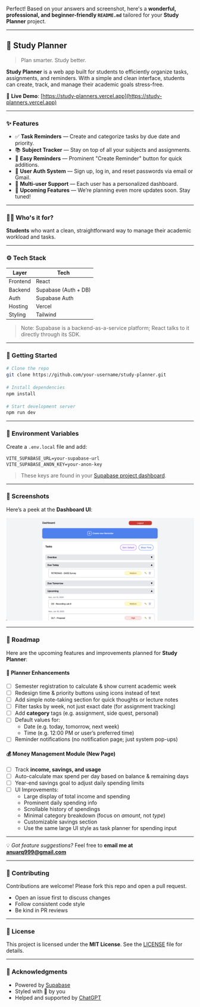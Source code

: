 Perfect! Based on your answers and screenshot, here's a **wonderful, professional, and beginner-friendly `README.md`** tailored for your **Study Planner** project.

---

## 📝 Study Planner

> Plan smarter. Study better.

**Study Planner** is a web app built for students to efficiently organize tasks, assignments, and reminders. With a simple and clean interface, students can create, track, and manage their academic goals stress-free.

🔗 **Live Demo**: [https://study-planners.vercel.app](https://study-planners.vercel.app)

---

### ✨ Features

* ✅ **Task Reminders** — Create and categorize tasks by due date and priority.
* 📚 **Subject Tracker** — Stay on top of all your subjects and assignments.
* 🧠 **Easy Reminders** — Prominent "Create Reminder" button for quick additions.
* 👥 **User Auth System** — Sign up, log in, and reset passwords via email or Gmail.
* 🔐 **Multi-user Support** — Each user has a personalized dashboard.
* 🧪 **Upcoming Features** — We’re planning even more updates soon. Stay tuned!

---

### 🧑‍🎓 Who's it for?

**Students** who want a clean, straightforward way to manage their academic workload and tasks.

---

### ⚙️ Tech Stack

| Layer    | Tech                                |
| -------- | ----------------------------------- |
| Frontend | React                               |
| Backend  | Supabase (Auth + DB)                |
| Auth     | Supabase Auth                       |
| Hosting  | Vercel                              |
| Styling  | Tailwind                            |

> Note: Supabase is a backend-as-a-service platform; React talks to it directly through its SDK.

---

### 🚀 Getting Started

```bash
# Clone the repo
git clone https://github.com/your-username/study-planner.git

# Install dependencies
npm install

# Start development server
npm run dev
```

---

### 🔐 Environment Variables

Create a `.env.local` file and add:

```
VITE_SUPABASE_URL=your-supabase-url
VITE_SUPABASE_ANON_KEY=your-anon-key
```

> These keys are found in your [Supabase project dashboard](https://supabase.com/).

---

### 📸 Screenshots

Here’s a peek at the **Dashboard UI**:

![Study Planner Screenshot](./public/dashboard.png) <!-- You can replace this with the actual image path or hosted URL -->

---

### 📌 Roadmap

Here are the upcoming features and improvements planned for **Study Planner**:

#### 📆 Planner Enhancements

* [ ] Semester registration to calculate & show current academic week
* [ ] Redesign time & priority buttons using icons instead of text
* [ ] Add simple note-taking section for quick thoughts or lecture notes
* [ ] Filter tasks by week, not just exact date (for assignment tracking)
* [ ] Add **category** tags (e.g. assignment, side quest, personal)
* [ ] Default values for:
  * Date (e.g. today, tomorrow, next week)
  * Time (e.g. 12:00 PM or user’s preferred time)
* [ ] Reminder notifications (no notification page; just system pop-ups)

#### 💰 Money Management Module (New Page)

* [ ] Track **income, savings, and usage**
* [ ] Auto-calculate max spend per day based on balance & remaining days
* [ ] Year-end savings goal to adjust daily spending limits
* [ ] UI Improvements:
  * Large display of total income and spending
  * Prominent daily spending info
  * Scrollable history of spendings
  * Minimal category breakdown (focus on *amount*, not *type*)
  * Customizable savings section
  * Use the same large UI style as task planner for spending input

---

💡 *Got feature suggestions?*
Feel free to **email me at [anuarq999@gmail.com](mailto:anuarq999@gmail.com)**

---

### 🤝 Contributing

Contributions are welcome! Please fork this repo and open a pull request.

* Open an issue first to discuss changes
* Follow consistent code style
* Be kind in PR reviews

---

### 📜 License

This project is licensed under the **MIT License**.
See the [LICENSE](./LICENSE) file for details.

---

### 🙏 Acknowledgments

* Powered by [Supabase](https://supabase.com/)
* Styled with 💖 by you
* Helped and supported by [ChatGPT](https://openai.com/chatgpt)